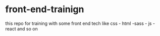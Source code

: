 # front-end-trainign
this repo for training with some front end tech like css - html -sass - js -react and so on

